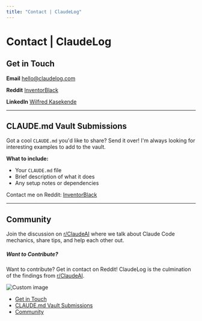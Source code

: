 ```yaml
---
title: "Contact | ClaudeLog"
---
```


# Contact | ClaudeLog

## Get in Touch[​](#get-in-touch "Direct link to Get in Touch")

**Email** [hello@claudelog.com](mailto:hello@claudelog.com)

**Reddit** [InventorBlack](https://www.reddit.com/user/inventor_black/)

**LinkedIn** [Wilfred Kasekende](https://www.linkedin.com/in/wilfredkasekende/)

* * *

## CLAUDE.md Vault Submissions[​](#claudemd-vault-submissions "Direct link to CLAUDE.md Vault Submissions")

Got a cool `CLAUDE.md` you'd like to share? Send it over! I'm always looking for interesting examples to add to the vault.

**What to include:**

-   Your `CLAUDE.md` file
-   Brief description of what it does
-   Any setup notes or dependencies

Contact me on Reddit: [InventorBlack](https://www.reddit.com/user/inventor_black/)

* * *

## Community[​](#community "Direct link to Community")

Join the discussion on [r/ClaudeAI](https://www.reddit.com/r/ClaudeAI/) where we talk about Claude Code mechanics, share tips, and help each other out.

##### Want to Contribute?

Want to contribute? Get in contact on Reddit! ClaudeLog is the culmination of the findings from [r/ClaudeAI](https://www.reddit.com/r/ClaudeAI/).

<img src="/img/discovery/022_excite.png" alt="Custom image" style="max-width: 165px; height: auto;" />

-   [Get in Touch](#get-in-touch)
-   [CLAUDE.md Vault Submissions](#claudemd-vault-submissions)
-   [Community](#community)